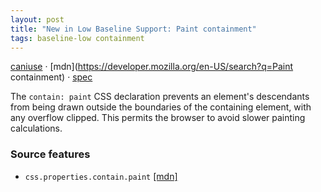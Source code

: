 ```yaml
---
layout: post
title: "New in Low Baseline Support: Paint containment"
tags: baseline-low containment
---
```


[caniuse](https://caniuse.com/?search=contain-paint) · [mdn](https://developer.mozilla.org/en-US/search?q=Paint containment) · [spec](https://drafts.csswg.org/css-contain-2/#containment-paint)

The `contain: paint` CSS declaration prevents an element's descendants from being drawn outside the boundaries of the containing element, with any overflow clipped. This permits the browser to avoid slower painting calculations.

### Source features

- ``css.properties.contain.paint`` [[mdn]](https://developer.mozilla.org/en-US/search?q=css.properties.contain.paint)
